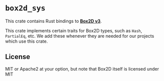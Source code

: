 # `box2d_sys`

This crate contains Rust bindings to [**Box2D v3**](https://github.com/erincatto/box2d).

This crate implements certain traits for Box2D types, such as `Hash`, `PartialEq`, etc. We add these whenever they are needed for our projects which use this crate.

## License

MIT or Apache2 at your option, but note that Box2D itself is licensed under MIT
